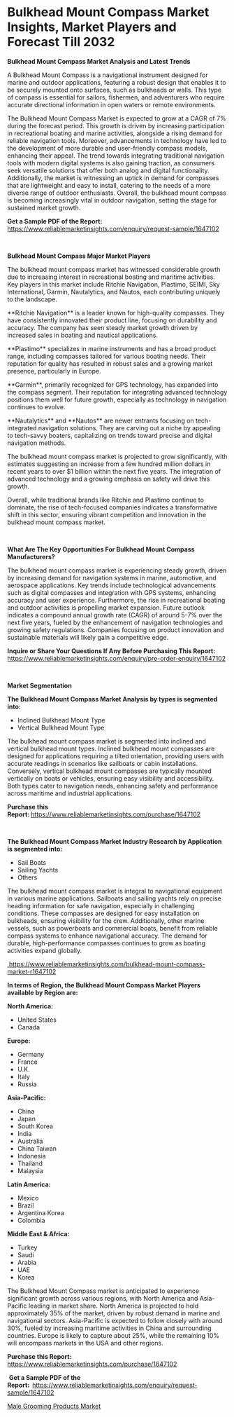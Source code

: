 <p><h1>Bulkhead Mount Compass Market Insights, Market Players and Forecast Till 2032</h1></p><p><strong>Bulkhead Mount Compass Market Analysis and Latest Trends</strong></p>
<p><p>A Bulkhead Mount Compass is a navigational instrument designed for marine and outdoor applications, featuring a robust design that enables it to be securely mounted onto surfaces, such as bulkheads or walls. This type of compass is essential for sailors, fishermen, and adventurers who require accurate directional information in open waters or remote environments.</p><p>The Bulkhead Mount Compass Market is expected to grow at a CAGR of 7% during the forecast period. This growth is driven by increasing participation in recreational boating and marine activities, alongside a rising demand for reliable navigation tools. Moreover, advancements in technology have led to the development of more durable and user-friendly compass models, enhancing their appeal. The trend towards integrating traditional navigation tools with modern digital systems is also gaining traction, as consumers seek versatile solutions that offer both analog and digital functionality. Additionally, the market is witnessing an uptick in demand for compasses that are lightweight and easy to install, catering to the needs of a more diverse range of outdoor enthusiasts. Overall, the bulkhead mount compass is becoming increasingly vital in outdoor navigation, setting the stage for sustained market growth.</p></p>
<p><strong>Get a Sample PDF of the Report:&nbsp;</strong> <a href="https://www.reliablemarketinsights.com/enquiry/request-sample/1647102?utm_campaign=3065&utm_medium=2&utm_source=Github&utm_content=ia&utm_term=05042025&utm_id=bulkhead-mount-compass">https://www.reliablemarketinsights.com/enquiry/request-sample/1647102</a></p>
<p>&nbsp;</p>
<p><strong>Bulkhead Mount Compass Major Market Players</strong></p>
<p><p>The bulkhead mount compass market has witnessed considerable growth due to increasing interest in recreational boating and maritime activities. Key players in this market include Ritchie Navigation, Plastimo, SEIMI, Sky International, Garmin, Nautalytics, and Nautos, each contributing uniquely to the landscape.</p><p>**Ritchie Navigation** is a leader known for high-quality compasses. They have consistently innovated their product line, focusing on durability and accuracy. The company has seen steady market growth driven by increased sales in boating and nautical applications.</p><p>**Plastimo** specializes in marine instruments and has a broad product range, including compasses tailored for various boating needs. Their reputation for quality has resulted in robust sales and a growing market presence, particularly in Europe.</p><p>**Garmin**, primarily recognized for GPS technology, has expanded into the compass segment. Their reputation for integrating advanced technology positions them well for future growth, especially as technology in navigation continues to evolve.</p><p>**Nautalytics** and **Nautos** are newer entrants focusing on tech-integrated navigation solutions. They are carving out a niche by appealing to tech-savvy boaters, capitalizing on trends toward precise and digital navigation methods.</p><p>The bulkhead mount compass market is projected to grow significantly, with estimates suggesting an increase from a few hundred million dollars in recent years to over $1 billion within the next five years. The integration of advanced technology and a growing emphasis on safety will drive this growth.</p><p>Overall, while traditional brands like Ritchie and Plastimo continue to dominate, the rise of tech-focused companies indicates a transformative shift in this sector, ensuring vibrant competition and innovation in the bulkhead mount compass market.</p></p>
<p>&nbsp;</p>
<p><strong>What Are The Key Opportunities For Bulkhead Mount Compass Manufacturers?</strong></p>
<p><p>The bulkhead mount compass market is experiencing steady growth, driven by increasing demand for navigation systems in marine, automotive, and aerospace applications. Key trends include technological advancements such as digital compasses and integration with GPS systems, enhancing accuracy and user experience. Furthermore, the rise in recreational boating and outdoor activities is propelling market expansion. Future outlook indicates a compound annual growth rate (CAGR) of around 5-7% over the next five years, fueled by the enhancement of navigation technologies and growing safety regulations. Companies focusing on product innovation and sustainable materials will likely gain a competitive edge.</p></p>
<p><strong>Inquire or Share Your Questions If Any Before Purchasing This Report:</strong> <a href="https://www.reliablemarketinsights.com/enquiry/pre-order-enquiry/1647102?utm_campaign=3065&utm_medium=2&utm_source=Github&utm_content=ia&utm_term=05042025&utm_id=bulkhead-mount-compass">https://www.reliablemarketinsights.com/enquiry/pre-order-enquiry/1647102</a></p>
<p>&nbsp;</p>
<p><strong>Market Segmentation</strong></p>
<p><strong>The Bulkhead Mount Compass Market Analysis by types is segmented into:</strong></p>
<p><ul><li>Inclined Bulkhead Mount Type</li><li>Vertical Bulkhead Mount Type</li></ul></p>
<p><p>The bulkhead mount compass market is segmented into inclined and vertical bulkhead mount types. Inclined bulkhead mount compasses are designed for applications requiring a tilted orientation, providing users with accurate readings in scenarios like sailboats or cabin installations. Conversely, vertical bulkhead mount compasses are typically mounted vertically on boats or vehicles, ensuring easy visibility and accessibility. Both types cater to navigation needs, enhancing safety and performance across maritime and industrial applications.</p></p>
<p><strong>Purchase this Report:&nbsp;</strong><a href="https://www.reliablemarketinsights.com/purchase/1647102?utm_campaign=3065&utm_medium=2&utm_source=Github&utm_content=ia&utm_term=05042025&utm_id=bulkhead-mount-compass">https://www.reliablemarketinsights.com/purchase/1647102</a></p>
<p>&nbsp;</p>
<p><strong>The Bulkhead Mount Compass Market Industry Research by Application is segmented into:</strong></p>
<p><ul><li>Sail Boats</li><li>Sailing Yachts</li><li>Others</li></ul></p>
<p><p>The bulkhead mount compass market is integral to navigational equipment in various marine applications. Sailboats and sailing yachts rely on precise heading information for safe navigation, especially in challenging conditions. These compasses are designed for easy installation on bulkheads, ensuring visibility for the crew. Additionally, other marine vessels, such as powerboats and commercial boats, benefit from reliable compass systems to enhance navigational accuracy. The demand for durable, high-performance compasses continues to grow as boating activities expand globally.</p></p>
<p><a href="https://www.reliablemarketinsights.com/bulkhead-mount-compass-market-r1647102?utm_campaign=3065&utm_medium=2&utm_source=Github&utm_content=ia&utm_term=05042025&utm_id=bulkhead-mount-compass">&nbsp;https://www.reliablemarketinsights.com/bulkhead-mount-compass-market-r1647102</a></p>
<p><strong>In terms of Region, the Bulkhead Mount Compass Market Players available by Region are:</strong></p>
<p>
    <p> <strong> North America: </strong>
        <ul>
            <li>United States</li>
            <li>Canada</li>
        </ul>
        </p> 
    <p> <strong> Europe: </strong>
        <ul>
            <li>Germany</li>
            <li>France</li>
            <li>U.K.</li>
            <li>Italy</li>
            <li>Russia</li>
        </ul>
        </p> 
    <p> <strong> Asia-Pacific: </strong>
        <ul>
            <li>China</li>
            <li>Japan</li>
            <li>South Korea</li>
            <li>India</li>
            <li>Australia</li>
            <li>China Taiwan</li>
            <li>Indonesia</li>
            <li>Thailand</li>
            <li>Malaysia</li>
        </ul>
        </p> 
    <p> <strong> Latin America: </strong>
        <ul>
            <li>Mexico</li>
            <li>Brazil</li>
            <li>Argentina Korea</li>
            <li>Colombia</li>
        </ul>
        </p> 
    <p> <strong> Middle East & Africa: </strong>
        <ul>
            <li>Turkey</li>
            <li>Saudi</li>
            <li>Arabia</li>
            <li>UAE</li>
            <li>Korea</li>
        </ul>
    </p>
    </p>
<p><p>The Bulkhead Mount Compass market is anticipated to experience significant growth across various regions, with North America and Asia-Pacific leading in market share. North America is projected to hold approximately 35% of the market, driven by robust demand in marine and navigational sectors. Asia-Pacific is expected to follow closely with around 30%, fueled by increasing maritime activities in China and surrounding countries. Europe is likely to capture about 25%, while the remaining 10% will encompass markets in the USA and other regions.</p></p>
<p><strong>Purchase this Report: </strong><a href="https://www.reliablemarketinsights.com/purchase/1647102?utm_campaign=3065&utm_medium=2&utm_source=Github&utm_content=ia&utm_term=05042025&utm_id=bulkhead-mount-compass">https://www.reliablemarketinsights.com/purchase/1647102</a></p>
<p>&nbsp;<strong>Get a Sample PDF of the Report:&nbsp;&nbsp;</strong><a href="https://www.reliablemarketinsights.com/enquiry/request-sample/1647102?utm_campaign=3065&utm_medium=2&utm_source=Github&utm_content=ia&utm_term=05042025&utm_id=bulkhead-mount-compass">https://www.reliablemarketinsights.com/enquiry/request-sample/1647102</a></p>
<p><strong></strong></p>
<p><p><a href="https://github.com/akermigarib/Market-Research-Report-List-1/blob/main/male-grooming-products-market.md?utm_campaign=3065&utm_medium=2&utm_source=Github&utm_content=ia&utm_term=05042025&utm_id=bulkhead-mount-compass">Male Grooming Products Market</a></p></p>